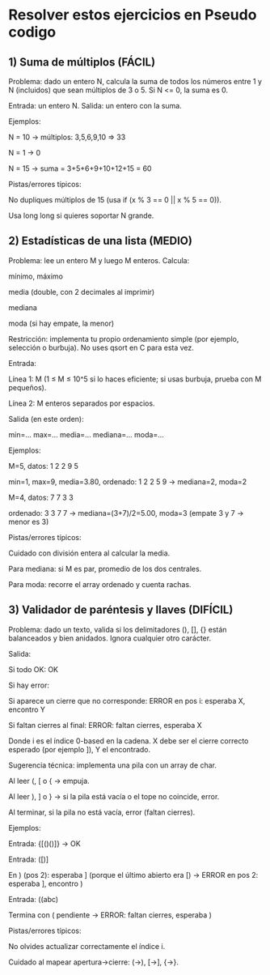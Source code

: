 # Resolver estos ejercicios en Pseudo codigo

## 1) Suma de múltiplos (FÁCIL)

Problema: dado un entero N, calcula la suma de todos los números entre 1 y N (incluidos) que sean múltiplos de 3 o 5.
Si N <= 0, la suma es 0.

Entrada: un entero N.
Salida: un entero con la suma.

Ejemplos:

N = 10 → múltiplos: 3,5,6,9,10 ⇒ 33

N = 1 → 0

N = 15 → suma = 3+5+6+9+10+12+15 = 60

Pistas/errores típicos:

No dupliques múltiplos de 15 (usa if (x % 3 == 0 || x % 5 == 0)).

Usa long long si quieres soportar N grande.

## 2) Estadísticas de una lista (MEDIO)

Problema: lee un entero M y luego M enteros. Calcula:

mínimo, máximo

media (double, con 2 decimales al imprimir)

mediana

moda (si hay empate, la menor)

Restricción: implementa tu propio ordenamiento simple (por ejemplo, selección o burbuja). No uses qsort en C para esta vez.

Entrada:

Línea 1: M (1 ≤ M ≤ 10^5 si lo haces eficiente; si usas burbuja, prueba con M pequeños).

Línea 2: M enteros separados por espacios.

Salida (en este orden):

min=...
max=...
media=...
mediana=...
moda=...


Ejemplos:

M=5, datos: 1 2 2 9 5

min=1, max=9, media=3.80, ordenado: 1 2 2 5 9 → mediana=2, moda=2

M=4, datos: 7 7 3 3

ordenado: 3 3 7 7 → mediana=(3+7)/2=5.00, moda=3 (empate 3 y 7 → menor es 3)

Pistas/errores típicos:

Cuidado con división entera al calcular la media.

Para mediana: si M es par, promedio de los dos centrales.

Para moda: recorre el array ordenado y cuenta rachas.

## 3) Validador de paréntesis y llaves (DIFÍCIL)

Problema: dado un texto, valida si los delimitadores (), [], {} están balanceados y bien anidados. Ignora cualquier otro carácter.

Salida:

Si todo OK: OK

Si hay error:

Si aparece un cierre que no corresponde:
ERROR en pos i: esperaba X, encontro Y

Si faltan cierres al final:
ERROR: faltan cierres, esperaba X

Donde i es el índice 0-based en la cadena. X debe ser el cierre correcto esperado (por ejemplo ]), Y el encontrado.

Sugerencia técnica: implementa una pila con un array de char.

Al leer (, [ o { → empuja.

Al leer ), ] o } → si la pila está vacía o el tope no coincide, error.

Al terminar, si la pila no está vacía, error (faltan cierres).

Ejemplos:

Entrada: {[()()]} → OK

Entrada: ([)]

En ) (pos 2): esperaba ] (porque el último abierto era [) →
ERROR en pos 2: esperaba ], encontro )

Entrada: ((abc)

Termina con ( pendiente → ERROR: faltan cierres, esperaba )

Pistas/errores típicos:

No olvides actualizar correctamente el índice i.

Cuidado al mapear apertura→cierre: (→), [→], {→}.
